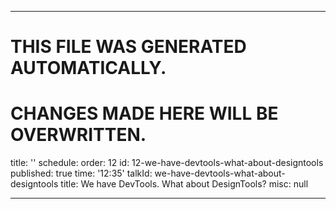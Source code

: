----

# THIS FILE WAS GENERATED AUTOMATICALLY.
# CHANGES MADE HERE WILL BE OVERWRITTEN.

title: ''
schedule:
  order: 12
  id: 12-we-have-devtools-what-about-designtools
  published: true
  time: '12:35'
  talkId: we-have-devtools-what-about-designtools
  title: We have DevTools. What about DesignTools?
  misc: null

----

